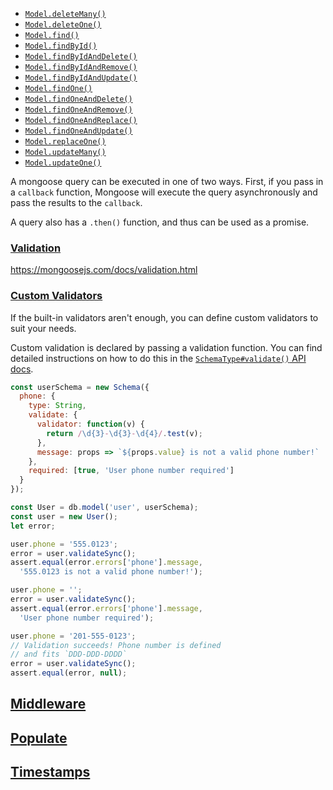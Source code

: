 
-   [`Model.deleteMany()`](https://mongoosejs.com/docs/api.html#model_Model-deleteMany)
-   [`Model.deleteOne()`](https://mongoosejs.com/docs/api.html#model_Model-deleteOne)
-   [`Model.find()`](https://mongoosejs.com/docs/api.html#model_Model-find)
-   [`Model.findById()`](https://mongoosejs.com/docs/api.html#model_Model-findById)
-   [`Model.findByIdAndDelete()`](https://mongoosejs.com/docs/api.html#model_Model-findByIdAndDelete)
-   [`Model.findByIdAndRemove()`](https://mongoosejs.com/docs/api.html#model_Model-findByIdAndRemove)
-   [`Model.findByIdAndUpdate()`](https://mongoosejs.com/docs/api.html#model_Model-findByIdAndUpdate)
-   [`Model.findOne()`](https://mongoosejs.com/docs/api.html#model_Model-findOne)
-   [`Model.findOneAndDelete()`](https://mongoosejs.com/docs/api.html#model_Model-findOneAndDelete)
-   [`Model.findOneAndRemove()`](https://mongoosejs.com/docs/api.html#model_Model-findOneAndRemove)
-   [`Model.findOneAndReplace()`](https://mongoosejs.com/docs/api.html#model_Model-findOneAndReplace)
-   [`Model.findOneAndUpdate()`](https://mongoosejs.com/docs/api.html#model_Model-findOneAndUpdate)
-   [`Model.replaceOne()`](https://mongoosejs.com/docs/api.html#model_Model-replaceOne)
-   [`Model.updateMany()`](https://mongoosejs.com/docs/api.html#model_Model-updateMany)
-   [`Model.updateOne()`](https://mongoosejs.com/docs/api.html#model_Model-updateOne)

A mongoose query can be executed in one of two ways. First, if you pass in a `callback` function, Mongoose will execute the query asynchronously and pass the results to the `callback`.

A query also has a `.then()` function, and thus can be used as a promise.



### [Validation](https://mongoosejs.com/docs/validation.html#validation)

https://mongoosejs.com/docs/validation.html

### [Custom Validators](https://mongoosejs.com/docs/validation.html#custom-validators)

If the built-in validators aren't enough, you can define custom validators to suit your needs.

Custom validation is declared by passing a validation function. You can find detailed instructions on how to do this in the [`SchemaType#validate()` API docs](https://mongoosejs.com/docs/api.html#schematype_SchemaType-validate).

```javascript
const userSchema = new Schema({
  phone: {
    type: String,
    validate: {
      validator: function(v) {
        return /\d{3}-\d{3}-\d{4}/.test(v);
      },
      message: props => `${props.value} is not a valid phone number!`
    },
    required: [true, 'User phone number required']
  }
});

const User = db.model('user', userSchema);
const user = new User();
let error;

user.phone = '555.0123';
error = user.validateSync();
assert.equal(error.errors['phone'].message,
  '555.0123 is not a valid phone number!');

user.phone = '';
error = user.validateSync();
assert.equal(error.errors['phone'].message,
  'User phone number required');

user.phone = '201-555-0123';
// Validation succeeds! Phone number is defined
// and fits `DDD-DDD-DDDD`
error = user.validateSync();
assert.equal(error, null);
```


## [Middleware](https://mongoosejs.com/docs/middleware.html#middleware)


## [Populate](https://mongoosejs.com/docs/populate.html#populate)



## [Timestamps](https://mongoosejs.com/docs/timestamps.html#timestamps)


